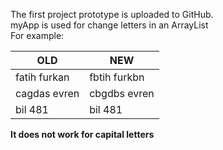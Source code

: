 The first project prototype is uploaded to GitHub.<br>
myApp is used for change letters in an ArrayList<br>
For example:<br>

OLD           | NEW
------------- | -------------
fatih furkan  | fbtih furkbn
cagdas evren  | cbgdbs evren
bil 481       | bil 481

**It does not work for capital letters**<br>
